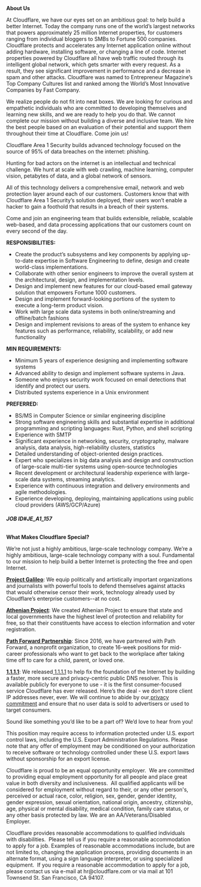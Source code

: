 <div class="content-intro">
	<div><strong>About Us</strong></div>
	<div>
		<p><span style="font-weight: 400;">At Cloudflare, we have our eyes set on an ambitious goal: to help build a better Internet. Today the company runs one of the world’s largest networks that powers approximately 25 million Internet properties, for customers ranging from individual bloggers to SMBs to Fortune 500 companies. Cloudflare protects and accelerates any Internet application online without adding hardware, installing software, or changing a line of code. Internet properties powered by Cloudflare all have web traffic routed through its intelligent global network, which gets smarter with every request. As a result, they see significant improvement in performance and a decrease in spam and other attacks. Cloudflare was named to Entrepreneur Magazine’s Top Company Cultures list and ranked among the World’s Most Innovative Companies by Fast Company.</span><span style="font-weight: 400;">&nbsp;</span></p>
		<p><span style="font-weight: 400;">We realize people do not fit into neat boxes. We are looking for curious and empathetic individuals who are committed to developing themselves and learning new skills, and we are ready to help you do that. We cannot complete our mission without building a diverse and inclusive team. We hire the best people based on an evaluation of their potential and support them throughout their time at Cloudflare. Come join us!&nbsp;</span></p>
	</div>
</div>
<p><span style="font-weight: 400;">Cloudflare Area 1 Security builds advanced technology focused on the source of 95% of data breaches on the internet: phishing.</span></p>
<p><span style="font-weight: 400;">Hunting for bad actors on the internet is an intellectual and technical challenge. We hunt at scale with web crawling, machine learning, computer vision, petabytes of data, and a global network of sensors.</span></p>
<p><span style="font-weight: 400;">All of this technology delivers a comprehensive email, network and web protection layer around each of our customers. Customers know that with Cloudflare Area 1 Security’s solution deployed, their users won’t enable a hacker to gain a foothold that results in a breach of their systems.</span></p>
<p><span style="font-weight: 400;">Come and join an engineering team that builds extensible, reliable, scalable web-based, and data processing applications that our customers count on every second of the day.</span></p>
<p><strong>RESPONSIBILITIES:</strong></p>
<ul>
	<li style="font-weight: 400;"><span style="font-weight: 400;">Create the product’s subsystems and key components by applying up-to-date expertise in Software Engineering to define, design and create world-class implementations.</span></li>
	<li style="font-weight: 400;"><span style="font-weight: 400;">Collaborate with other senior engineers to improve the overall system at the architectural, design, and implementation levels.</span></li>
	<li style="font-weight: 400;"><span style="font-weight: 400;">Design and implement new features for our cloud-based email gateway solution that empowers Fortune 1000 customers.</span></li>
	<li style="font-weight: 400;"><span style="font-weight: 400;">Design and implement forward-looking portions of the system to execute a long-term product vision.</span></li>
	<li style="font-weight: 400;"><span style="font-weight: 400;">Work with large scale data systems in both online/streaming and offline/batch fashions</span></li>
	<li style="font-weight: 400;"><span style="font-weight: 400;">Design and implement revisions to areas of the system to enhance key features such as performance, reliability, scalability, or add new functionality</span></li>
</ul>
<p><strong>MIN REQUIREMENTS:</strong></p>
<ul>
	<li style="font-weight: 400;"><span style="font-weight: 400;">Minimum 5 years of experience designing and implementing software systems</span></li>
	<li style="font-weight: 400;"><span style="font-weight: 400;">Advanced ability to design and implement software systems in Java.</span></li>
	<li style="font-weight: 400;"><span style="font-weight: 400;">Someone who enjoys security work focused on email detections that identify and protect our users.</span></li>
	<li style="font-weight: 400;"><span style="font-weight: 400;">Distributed systems experience in a Unix environment&nbsp;</span></li>
</ul>
<p><strong>PREFERRED:</strong></p>
<ul>
	<li style="font-weight: 400;"><span style="font-weight: 400;">BS/MS in Computer Science or similar engineering discipline</span></li>
	<li style="font-weight: 400;"><span style="font-weight: 400;">Strong software engineering skills and substantial expertise in additional programming and scripting languages: Rust, Python, and shell scripting</span></li>
	<li style="font-weight: 400;"><span style="font-weight: 400;">Experience with SMTP</span></li>
	<li style="font-weight: 400;"><span style="font-weight: 400;">Significant experience in networking, security, cryptography, malware analysis, data analysis, high-reliability clusters, statistics</span></li>
	<li style="font-weight: 400;"><span style="font-weight: 400;">Detailed understanding of object-oriented design practices.</span></li>
	<li style="font-weight: 400;"><span style="font-weight: 400;">Expert who specializes in big data analysis and design and construction of large-scale multi-tier systems using open-source technologies</span></li>
	<li style="font-weight: 400;"><span style="font-weight: 400;">Recent development or architectural leadership experience with large-scale data systems, streaming analytics.</span></li>
	<li style="font-weight: 400;"><span style="font-weight: 400;">Experience with continuous integration and delivery environments and agile methodologies.</span></li>
	<li style="font-weight: 400;"><span style="font-weight: 400;">Experience developing, deploying, maintaining applications using public cloud providers (AWS/GCP/Azure)</span></li>
</ul>
<h6><strong>JOB ID#JE_A1_157</strong></h6>
<div class="content-conclusion">
	<p><strong>What Makes Cloudflare Special?</strong></p>
	<p><span style="font-weight: 400;">We’re not just a highly ambitious, large-scale technology company. We’re a highly ambitious, large-scale technology company with a soul. Fundamental to our mission to help build a better Internet is protecting the free and open Internet.</span></p>
	<p><a href="https://blog.cloudflare.com/protecting-free-expression-online/"><strong>Project Galileo</strong></a><span style="font-weight: 400;">: We equip politically and artistically important organizations and journalists with powerful tools to defend themselves against attacks that would otherwise censor their work, technology already used by Cloudflare’s enterprise customers--at no cost.</span></p>
	<p><strong><a href="https://www.cloudflare.com/athenian/">Athenian Project</a></strong><span style="font-weight: 400;">: We created Athenian Project to ensure that state and local governments have the highest level of protection and reliability for free, so that their constituents have access to election information and voter registration.</span></p>
	<p><a href="https://blog.cloudflare.com/tag/path-forward/"><strong>Path Forward Partnership</strong></a><span style="font-weight: 400;">: Since 2016, we have partnered with Path Forward, a nonprofit organization, to create 16-week positions for mid-career professionals who want to get back to the workplace after taking time off to care for a child, parent, or loved one.</span></p>
	<p><a href="https://1.1.1.1/"><strong>1.1.1.1</strong></a><span style="font-weight: 400;">: We released</span><a href="https://1.1.1.1/"> <span style="font-weight: 400;">1.1.1.1</span></a><span style="font-weight: 400;"> to help fix the foundation of the Internet by building a faster, more secure and privacy-centric public DNS resolver. This is available publicly for everyone to use - it is the first consumer-focused service Cloudflare has ever released. Here’s the deal - we don’t store client IP addresses never, ever. We will continue to abide by our</span><a href="https://developers.cloudflare.com/1.1.1.1/privacy/public-dns-resolver"> privacy commitment</a><span style="font-weight: 400;"> and ensure that no user data is sold to advertisers or used to target consumers.</span></p>
	<p><span style="font-weight: 400;">Sound like something you’d like to be a part of? We’d love to hear from you!</span></p>
	<p><span style="font-weight: 400;">This position may require access to information protected under U.S. export control laws, including the U.S. Export Administration Regulations. Please note that any offer of employment may be conditioned on your authorization to receive software or technology controlled under these U.S. export laws without sponsorship for an export license.</span></p>
	<p><span style="font-weight: 400;">Cloudflare is proud to be an equal opportunity employer. &nbsp;We are committed to providing equal employment opportunity for all people and place great value in both diversity and inclusiveness. &nbsp;All qualified applicants will be considered for employment without regard to their, or any other person's, perceived or actual</span> <span style="font-weight: 400;">race, color, religion, sex, gender, gender identity, gender expression, sexual orientation, national origin, ancestry, citizenship, age, physical or mental disability, medical condition, family care status, or any other basis protected by law. </span><span style="font-weight: 400;">We are an AA/Veterans/Disabled Employer.</span></p>
	<p><span style="font-weight: 400;">Cloudflare provides reasonable accommodations to qualified individuals with disabilities. &nbsp;Please tell us if you require a reasonable accommodation to apply for a job. Examples of reasonable accommodations include, but are not limited to, changing the application process, providing documents in an alternate format, using a sign language interpreter, or using specialized equipment. &nbsp;If you require a reasonable accommodation to apply for a job, please contact us via e-mail at </span><span style="font-weight: 400;">hr@cloudflare.com</span><span style="font-weight: 400;"> or via mail at 101 Townsend St. San Francisco, CA 94107.</span></p>
</div>